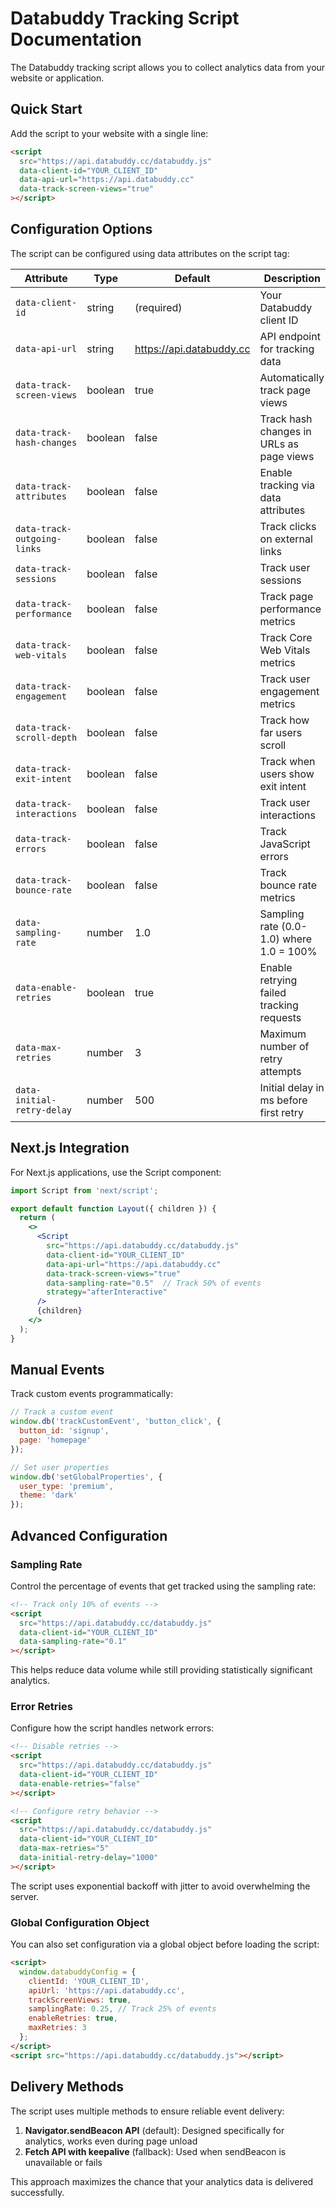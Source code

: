 # Databuddy Tracking Script Documentation

The Databuddy tracking script allows you to collect analytics data from your website or application.

## Quick Start

Add the script to your website with a single line:

```html
<script 
  src="https://api.databuddy.cc/databuddy.js"
  data-client-id="YOUR_CLIENT_ID"
  data-api-url="https://api.databuddy.cc"
  data-track-screen-views="true"
></script>
```

## Configuration Options

The script can be configured using data attributes on the script tag:

| Attribute | Type | Default | Description |
|-----------|------|---------|-------------|
| `data-client-id` | string | (required) | Your Databuddy client ID |
| `data-api-url` | string | https://api.databuddy.cc | API endpoint for tracking data |
| `data-track-screen-views` | boolean | true | Automatically track page views |
| `data-track-hash-changes` | boolean | false | Track hash changes in URLs as page views |
| `data-track-attributes` | boolean | false | Enable tracking via data attributes |
| `data-track-outgoing-links` | boolean | false | Track clicks on external links |
| `data-track-sessions` | boolean | false | Track user sessions |
| `data-track-performance` | boolean | false | Track page performance metrics |
| `data-track-web-vitals` | boolean | false | Track Core Web Vitals metrics |
| `data-track-engagement` | boolean | false | Track user engagement metrics |
| `data-track-scroll-depth` | boolean | false | Track how far users scroll |
| `data-track-exit-intent` | boolean | false | Track when users show exit intent |
| `data-track-interactions` | boolean | false | Track user interactions |
| `data-track-errors` | boolean | false | Track JavaScript errors |
| `data-track-bounce-rate` | boolean | false | Track bounce rate metrics |
| `data-sampling-rate` | number | 1.0 | Sampling rate (0.0-1.0) where 1.0 = 100% |
| `data-enable-retries` | boolean | true | Enable retrying failed tracking requests |
| `data-max-retries` | number | 3 | Maximum number of retry attempts |
| `data-initial-retry-delay` | number | 500 | Initial delay in ms before first retry |

## Next.js Integration

For Next.js applications, use the Script component:

```jsx
import Script from 'next/script';

export default function Layout({ children }) {
  return (
    <>
      <Script 
        src="https://api.databuddy.cc/databuddy.js"
        data-client-id="YOUR_CLIENT_ID"
        data-api-url="https://api.databuddy.cc"
        data-track-screen-views="true"
        data-sampling-rate="0.5"  // Track 50% of events
        strategy="afterInteractive"
      />
      {children}
    </>
  );
}
```

## Manual Events

Track custom events programmatically:

```javascript
// Track a custom event
window.db('trackCustomEvent', 'button_click', {
  button_id: 'signup',
  page: 'homepage'
});

// Set user properties
window.db('setGlobalProperties', {
  user_type: 'premium',
  theme: 'dark'
});
```

## Advanced Configuration

### Sampling Rate

Control the percentage of events that get tracked using the sampling rate:

```html
<!-- Track only 10% of events -->
<script 
  src="https://api.databuddy.cc/databuddy.js"
  data-client-id="YOUR_CLIENT_ID"
  data-sampling-rate="0.1"
></script>
```

This helps reduce data volume while still providing statistically significant analytics.

### Error Retries

Configure how the script handles network errors:

```html
<!-- Disable retries -->
<script 
  src="https://api.databuddy.cc/databuddy.js"
  data-client-id="YOUR_CLIENT_ID"
  data-enable-retries="false"
></script>

<!-- Configure retry behavior -->
<script 
  src="https://api.databuddy.cc/databuddy.js"
  data-client-id="YOUR_CLIENT_ID"
  data-max-retries="5"
  data-initial-retry-delay="1000"
></script>
```

The script uses exponential backoff with jitter to avoid overwhelming the server.

### Global Configuration Object

You can also set configuration via a global object before loading the script:

```html
<script>
  window.databuddyConfig = {
    clientId: 'YOUR_CLIENT_ID',
    apiUrl: 'https://api.databuddy.cc',
    trackScreenViews: true,
    samplingRate: 0.25, // Track 25% of events
    enableRetries: true,
    maxRetries: 3
  };
</script>
<script src="https://api.databuddy.cc/databuddy.js"></script>
```

## Delivery Methods

The script uses multiple methods to ensure reliable event delivery:

1. **Navigator.sendBeacon API** (default): Designed specifically for analytics, works even during page unload
2. **Fetch API with keepalive** (fallback): Used when sendBeacon is unavailable or fails

This approach maximizes the chance that your analytics data is delivered successfully. 
